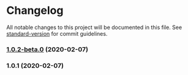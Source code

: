 # Changelog

All notable changes to this project will be documented in this file. See [standard-version](https://github.com/conventional-changelog/standard-version) for commit guidelines.

### [1.0.2-beta.0](https://github.com/porky-prince/atlas-ani-file-creator/compare/v1.0.1...v1.0.2-beta.0) (2020-02-07)

### 1.0.1 (2020-02-07)

